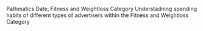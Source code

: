 Pathmatics Date, Fitness and Weightloss Category
Understadning spending habits of different types of advertisers within the Fitness and Weightloss Category 
